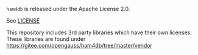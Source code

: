 `ham4db` is released under the Apache License 2.0.

See [LICENSE](https://gitee.com/opengauss/ham4db/blob/master/LICENSE)

This repository includes 3rd party libraries which have their own licenses. These libraries are found under https://gitee.com/opengauss/ham4db/tree/master/vendor
